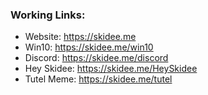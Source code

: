 ### Working Links: 

- Website: https://skidee.me
- Win10: https://skidee.me/win10
- Discord: https://skidee.me/discord
- Hey Skidee: https://skidee.me/HeySkidee
- Tutel Meme: https://skidee.me/tutel
